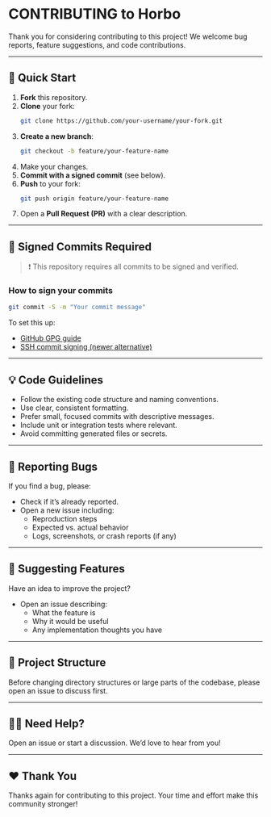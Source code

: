 # CONTRIBUTING to Horbo

Thank you for considering contributing to this project! We welcome bug reports, feature suggestions, and code contributions.

---

## 🚀 Quick Start

1. **Fork** this repository.
2. **Clone** your fork:
   ```bash
   git clone https://github.com/your-username/your-fork.git
   ```
3. **Create a new branch**:
   ```bash
   git checkout -b feature/your-feature-name
   ```
4. Make your changes.
5. **Commit with a signed commit** (see below).
6. **Push** to your fork:
   ```bash
   git push origin feature/your-feature-name
   ```
7. Open a **Pull Request (PR)** with a clear description.

---

## 🔐 Signed Commits Required

> ❗ This repository requires all commits to be signed and verified.

### How to sign your commits

```bash
git commit -S -m "Your commit message"
```

To set this up:

- [GitHub GPG guide](https://docs.github.com/en/authentication/managing-commit-signature-verification)
- [SSH commit signing (newer alternative)](https://docs.github.com/en/authentication/managing-commit-signature-verification/signing-commits-with-ssh-keys)

---

## 💡 Code Guidelines

- Follow the existing code structure and naming conventions.
- Use clear, consistent formatting.
- Prefer small, focused commits with descriptive messages.
- Include unit or integration tests where relevant.
- Avoid committing generated files or secrets.

---

## 🐞 Reporting Bugs

If you find a bug, please:

- Check if it’s already reported.
- Open a new issue including:
  - Reproduction steps
  - Expected vs. actual behavior
  - Logs, screenshots, or crash reports (if any)

---

## 🌱 Suggesting Features

Have an idea to improve the project?

- Open an issue describing:
  - What the feature is
  - Why it would be useful
  - Any implementation thoughts you have

---

## 📁 Project Structure

Before changing directory structures or large parts of the codebase, please open an issue to discuss first.

---

## 🙋‍♂️ Need Help?

Open an issue or start a discussion. We’d love to hear from you!

---

## ❤️ Thank You

Thanks again for contributing to this project. Your time and effort make this community stronger!
